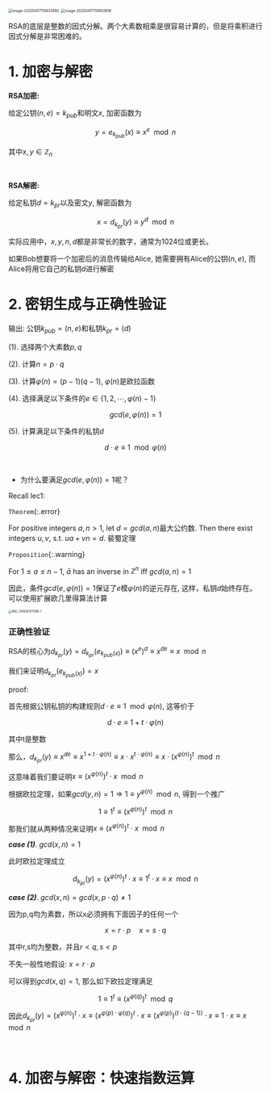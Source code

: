 <img src="/Users/jones/Library/Application Support/typora-user-images/image-20200417110633690.png" alt="image-20200417110633690" style="zoom:50%;" />

<img src="/Users/jones/Library/Application Support/typora-user-images/image-20200417110650856.png" alt="image-20200417110650856" style="zoom:50%;" />

RSA的底层是整数的因式分解。两个大素数相乘是很容易计算的，但是将乘积进行因式分解是非常困难的。

# 1. 加密与解密

**RSA加密:**

给定公钥$(n,e)=k_{pub}$和明文$x$, 加密函数为

$$y=e_{k_{pub}}(x)\equiv x^e\mod n$$

其中$x,y\in\mathbb{Z}_n$

<br>

**RSA解密:**

给定私钥$d=k_{pr}$以及密文$y$, 解密函数为

$$x=d_{k_{pr}}(y)\equiv y^d\mod n$$

实际应用中，$x,y,n,d$都是非常长的数字，通常为1024位或更长。

如果Bob想要将一个加密后的消息传输给Alice, 她需要拥有Alice的公钥$(n,e)$, 而Alice将用它自己的私钥$d$进行解密



# 2. 密钥生成与正确性验证

输出: 公钥$k_{pub}=(n,e)$和私钥$k_{pr}=(d)$

(1). 选择两个大素数$p,q$

(2). 计算$n=p\cdot q$

(3). 计算$\varphi(n)=(p-1)(q-1)$, $\varphi(n)$是欧拉函数

(4). 选择满足以下条件的$e\in\{1,2,\cdots,\varphi(n)-1\}$

$$gcd(e,\varphi(n))=1$$

(5). 计算满足以下条件的私钥$d$

$$d\cdot e\equiv 1\mod \varphi(n)$$

<br>

* 为什么要满足$gcd(e,\varphi(n))=1$呢？

Recall lec1: 

`Theorem`{:.error}

For positive integers $a,n>1$, let $d=gcd(a,n)$最大公约数. Then there exist integers $u,v$, s.t. $ua+vn=d$. 裴蜀定理

`Proposition`{:.warning}

For $1\leq a\leq n-1$, $\bar{a}$ has an inverse in $\mathbb{Z}^n$ iff $gcd(a,n)=1$

因此，条件$gcd(e,\varphi(n))=1$保证了$e$模$\varphi(n)$的逆元存在, 这样，私钥$d$始终存在。可以使用扩展欧几里得算法计算

<img src="/Users/jones/Downloads/IMG_72683E7E7D9E-1.jpeg" alt="IMG_72683E7E7D9E-1" style="zoom:40%;" />

### 正确性验证

RSA的核心为$d_{k_{pr}}(y)=d_{k_{pr}}(e_{k_{pub}(x)})\equiv(x^e)^d\equiv x^{de}\equiv x\mod n$

我们来证明$d_{k_{pr}}(e_{k_{pub}(x)})= x$

proof:

首先根据公钥私钥的构建规则$d\cdot e\equiv 1\mod \varphi(n)$, 这等价于

$$d\cdot e\equiv 1+t\cdot \varphi(n)$$

其中t是整数

那么，$d_{k_{pr}}(y)\equiv x^{de}\equiv x^{1+t\cdot\varphi(n)}\equiv x\cdot x^{t\cdot\varphi(n)}\equiv x\cdot(x^{\varphi(n)})^t\mod n$

这意味着我们要证明$x\equiv (x^{\varphi(n)})^t\cdot x\mod n$

根据欧拉定理，如果$gcd(y,n)=1\Rightarrow 1\equiv y^{\varphi(n)}\mod n$, 得到一个推广

$$1\equiv 1^t\equiv (x^{\varphi(n)})^t\mod n$$

那我们就从两种情况来证明$x\equiv (x^{\varphi(n)})^t\cdot x\mod n$

***case (1)***. $gcd(x,n)=1$

此时欧拉定理成立

$$d_{k_{pr}}(y)=(x^{\varphi(n)})^t\cdot x\equiv 1^t\cdot x\equiv x\mod n$$

***case (2)***. $gcd(x,n)=gcd(x,p\cdot q)\not=1$

因为p,q均为素数，所以x必须拥有下面因子的任何一个

$$x=r\cdot p \quad x=s\cdot q$$

其中r,s均为整数，并且$r<q,s<p$

不失一般性地假设: $x=r\cdot p$

可以得到$gcd(x,q)=1$, 那么如下欧拉定理满足

$$1\equiv 1^t\equiv (x^{\varphi(q)})^t \mod q$$

因此$d_{k_{pr}}(y)=(x^{\varphi(n)})^t\cdot x\equiv(x^{\varphi(p)\cdot\varphi(q)})^t\cdot x\equiv   (x^{\varphi(p)})^{(t\cdot(q-1))}\cdot x\equiv 1\cdot x\equiv x\mod n$

<br>

# 4. 加密与解密：快速指数运算





